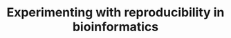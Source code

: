 ---
layout: publications
title: Experimenting with reproducibility in bioinformatics
authors: Yang-Min Kim, Jean-Baptiste Poline, Guillaume Dumas
publication: GigaScience
year: 2018
link: https://academic.oup.com/gigascience/article/7/7/giy077/5046609
type: "Journal Paper" #"Journal Paper", Preprint, "Book_Chapter", Comment
category: Computational #"opinion_perspectives", Review, Computational, Social Cognitive and Affective Neuroscience, Experimental
filename: 2018.06.28_Y.M.Kim #MM.DD.YYYY_F.Author
---